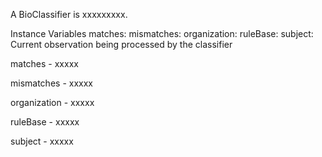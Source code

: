 A BioClassifier is xxxxxxxxx.

Instance Variables
	matches:			<Collection>
	mismatches:		<Collection>
	organization:		<Object>
	ruleBase:			<Object>
	subject:			<Object>			Current observation being processed by the classifier

matches
	- xxxxx

mismatches
	- xxxxx

organization
	- xxxxx

ruleBase
	- xxxxx

subject
	- xxxxx
